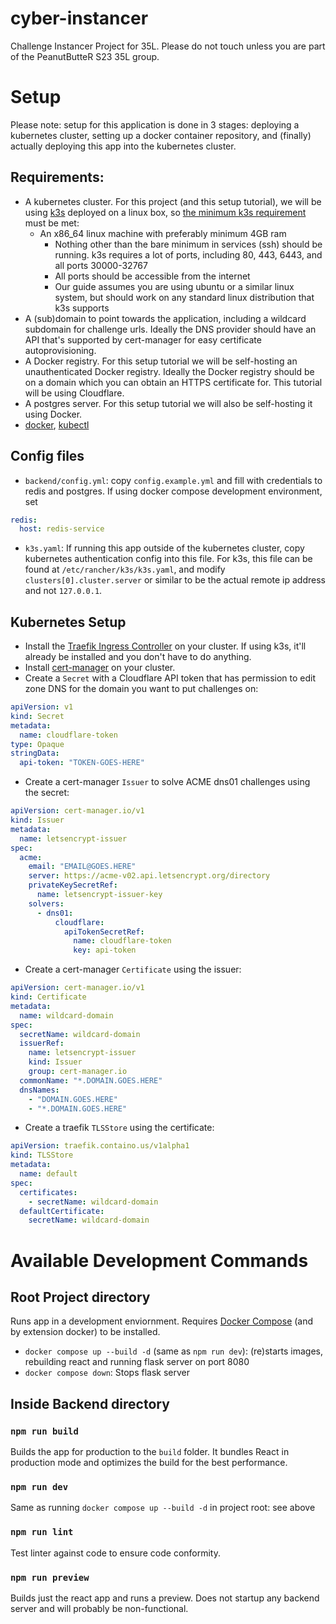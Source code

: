 # cyber-instancer

Challenge Instancer Project for 35L. Please do not touch unless you are part of the PeanutButteR S23 35L group.

# Setup

Please note: setup for this application is done in 3 stages: deploying a kubernetes cluster, setting up a docker container repository, and (finally) actually deploying this app into the kubernetes cluster.

## Requirements:

- A kubernetes cluster. For this project (and this setup tutorial), we will be using [k3s](https://k3s.io/) deployed on a linux box, so [the minimum k3s requirement](https://docs.k3s.io/installation/requirements) must be met:
  - An x86_64 linux machine with preferably minimum 4GB ram
    - Nothing other than the bare minimum in services (ssh) should be running. k3s requires a lot of ports, including 80, 443, 6443, and all ports 30000-32767
    - All ports should be accessible from the internet
    - Our guide assumes you are using ubuntu or a similar linux system, but should work on any standard linux distribution that k3s supports
- A (sub)domain to point towards the application, including a wildcard subdomain for challenge urls. Ideally the DNS provider should have an API that's supported by cert-manager for easy certificate autoprovisioning.
- A Docker registry. For this setup tutorial we will be self-hosting an unauthenticated Docker registry. Ideally the Docker registry should be on a domain which you can obtain an HTTPS certificate for. This tutorial will be using Cloudflare.
- A postgres server. For this setup tutorial we will also be self-hosting it using Docker.
- [docker](https://docs.docker.com/get-docker/), [kubectl](https://kubernetes.io/docs/tasks/tools/)

## Config files

- `backend/config.yml`: copy `config.example.yml` and fill with credentials to redis and postgres. If using docker compose development environment, set

```yaml
redis:
  host: redis-service
```

- `k3s.yaml`: If running this app outside of the kubernetes cluster, copy kubernetes authentication config into this file. For k3s, this file can be found at `/etc/rancher/k3s/k3s.yaml`, and modify `clusters[0].cluster.server` or similar to be the actual remote ip address and not `127.0.0.1`.

## Kubernetes Setup

- Install the [Traefik Ingress Controller](https://doc.traefik.io/traefik/providers/kubernetes-ingress/) on your cluster. If using k3s, it'll already be installed and you don't have to do anything.
- Install [cert-manager](https://cert-manager.io) on your cluster.
- Create a `Secret` with a Cloudflare API token that has permission to edit zone DNS for the domain you want to put challenges on:

```yaml
apiVersion: v1
kind: Secret
metadata:
  name: cloudflare-token
type: Opaque
stringData:
  api-token: "TOKEN-GOES-HERE"
```

- Create a cert-manager `Issuer` to solve ACME dns01 challenges using the secret:

```yaml
apiVersion: cert-manager.io/v1
kind: Issuer
metadata:
  name: letsencrypt-issuer
spec:
  acme:
    email: "EMAIL@GOES.HERE"
    server: https://acme-v02.api.letsencrypt.org/directory
    privateKeySecretRef:
      name: letsencrypt-issuer-key
    solvers:
      - dns01:
          cloudflare:
            apiTokenSecretRef:
              name: cloudflare-token
              key: api-token
```

- Create a cert-manager `Certificate` using the issuer:

```yaml
apiVersion: cert-manager.io/v1
kind: Certificate
metadata:
  name: wildcard-domain
spec:
  secretName: wildcard-domain
  issuerRef:
    name: letsencrypt-issuer
    kind: Issuer
    group: cert-manager.io
  commonName: "*.DOMAIN.GOES.HERE"
  dnsNames:
    - "DOMAIN.GOES.HERE"
    - "*.DOMAIN.GOES.HERE"
```

- Create a traefik `TLSStore` using the certificate:

```yaml
apiVersion: traefik.containo.us/v1alpha1
kind: TLSStore
metadata:
  name: default
spec:
  certificates:
    - secretName: wildcard-domain
  defaultCertificate:
    secretName: wildcard-domain
```

# Available Development Commands

## Root Project directory

Runs app in a development enviornment. Requires [Docker Compose](https://docs.docker.com/compose/install/) (and by extension docker) to be installed.

- `docker compose up --build -d` (same as `npm run dev`): (re)starts images, rebuilding react and running flask server on port 8080
- `docker compose down`: Stops flask server

## Inside Backend directory

### `npm run build`

Builds the app for production to the `build` folder.
It bundles React in production mode and optimizes the build for the best performance.

### `npm run dev`

Same as running `docker compose up --build -d` in project root: see above

### `npm run lint`

Test linter against code to ensure code conformity.

### `npm run preview`

Builds just the react app and runs a preview. Does not startup any backend server and will probably be non-functional.
